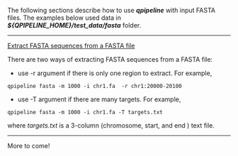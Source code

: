 
The following sections describe how to use **_qpipeline_** with input FASTA files.  The examples below used data in **_${QPIPELINE_HOME}/test_data/fasta_** folder.

---
[Extract FASTA sequences from a FASTA file](#extract-fasta-sequences-from-fasta-file)

There are two ways of extracting FASTA sequences from a FASTA file:
* use -r argument if there is only one region to extract.  For example,
```
qpipeline fasta -m 1000 -i chr1.fa  -r chr1:20000-20100
```
* use -T argument if there are many targets.  For example,
```
qpipeline fasta -m 1000 -i chr1.fa -T targets.txt
```
where _targets.txt_ is a 3-column (chromosome, start, and end ) text file.

---
More to come!
